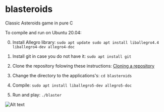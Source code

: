 # blasteroids
Classic Asteroids game in pure C

To compile and run on Ubuntu 20.04:

0. Install Allegro library:
`sudo apt update
sudo apt install liballegro4.4 liballegro4-dev allegro4-doc`

1. Install git in case you do not have it:
`sudo apt install git`

2. Clone the repository folowing these instructions:
[Cloning a repository](https://docs.github.com/en/repositories/creating-and-managing-repositories/cloning-a-repository)

3. Change the directory to the applications's:
`cd blasteroids`

4. Compile:
`sudo apt install liballegro5-dev allegro5-doc` 

5. Run and play:
`./blaster`
 
![Alt text](https://github.com/camargo-advanced/blasteroids/screenshot.jpeg)
